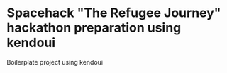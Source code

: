 # Spacehack "The Refugee Journey" hackathon preparation using kendoui

Boilerplate project using kendoui
